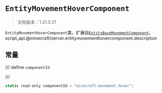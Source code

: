# `EntityMovementHoverComponent`

> 文档版本：1.21.0.21

`EntityMovementHoverComponent`类，扩展自[`EntityBaseMovementComponent`](./entitybasemovementcomponent.md)。script_api.@minecraft/server.entitymovementhovercomponent.description

## 常量

/// define
`componentId`


///

```js
static read-only componentId = "minecraft:movement.hover";
```

